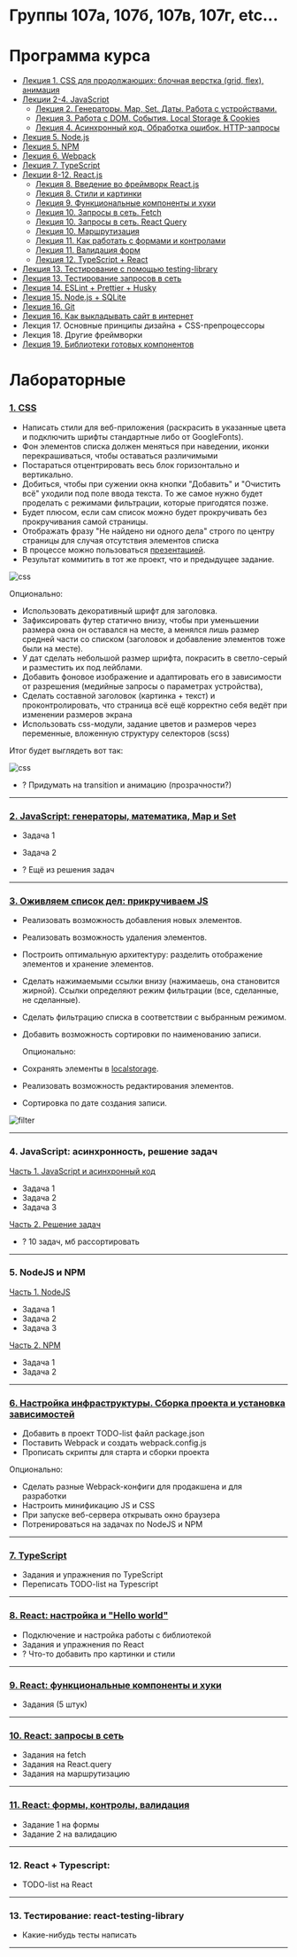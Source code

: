 # Группы 107а, 107б, 107в, 107г, etc...
 
# Программа курса

* [Лекция 1. CSS для продолжающих: блочная верстка (grid, flex), анимация]()
* [Лекции 2-4. JavaScript](https://dmitryweiner.github.io/web-lectures/Basic%20-%20JS.html)
    * [Лекция 2. Генераторы. Map, Set. Даты. Работа с устройствами.](https://dmitryweiner.github.io/web-lectures/JS_part6.html)
    * [Лекция 3. Работа с DOM. События. Local Storage & Cookies](https://dmitryweiner.github.io/web-lectures/JS_part4.html)
    * [Лекция 4. Асинхронный код. Обработка ошибок. HTTP-запросы](https://dmitryweiner.github.io/web-lectures/JS_part5.html)
* [Лекция 5. Node.js](https://dmitryweiner.github.io/web-lectures/Basic%20-%20Nodejs.html)
* [Лекция 5. NPM](https://dmitryweiner.github.io/web-lectures/Basic%20-%20NPM.html)
* [Лекция 6. Webpack](https://dmitryweiner.github.io/web-lectures/Basic%20-%20Webpack.html)
* [Лекция 7. TypeScript](https://dmitryweiner.github.io/web-lectures/Basic%20-%20TypeScript.html)
* [Лекции 8-12. React.js]()
   * [Лекция 8. Введение во фреймворк React.js](https://dmitryweiner.github.io/web-lectures/React%20-%20Basic.html)
   * [Лекция 8. Стили и картинки](https://dmitryweiner.github.io/web-lectures/React%20-%20Styles%20and%20assets.html#/)
   * [Лекция 9. Функциональные компоненты и хуки](https://dmitryweiner.github.io/web-lectures/React%20-%20Hooks.html)
   * [Лекция 10. Запросы в сеть. Fetch](https://dmitryweiner.github.io/web-lectures/React%20-%20Network.html)
   * [Лекция 10. Запросы в сеть. React Query](https://dmitryweiner.github.io/web-lectures/React%20-%20Query.html)
   * [Лекция 10. Маршрутизация](https://dmitryweiner.github.io/web-lectures/React%20-%20Router.html)
   * [Лекция 11. Как работать с формами и контролами](https://dmitryweiner.github.io/web-lectures/React%20-%20Form%20controls.html)
   * [Лекция 11. Валидация форм](https://dmitryweiner.github.io/web-lectures/React%20-%20Form%20controls.html)
   * [Лекция 12. TypeScript + React](https://dmitryweiner.github.io/web-lectures/React%20-%20TypeScript%20with%20React.html)
* [Лекция 13. Тестирование с помощью testing-library](https://dmitryweiner.github.io/web-lectures/React%20-%20Testing%20components.html)
* [Лекция 13. Тестирование запросов в сеть](https://dmitryweiner.github.io/web-lectures/React%20-%20Fetch.html)
* [Лекция 14. ESLint + Prettier + Husky](https://github.com/dmitryweiner/web-lectures/raw/main/old/%D0%9B%D0%B5%D0%BA%D1%86%D0%B8%D1%8F%20eslint%20prettier%20husky.pptx)
* [Лекция 15. Node.js + SQLite](https://dmitryweiner.github.io/web-lectures/SQLite.html)
* [Лекция 16. Git](https://dmitryweiner.github.io/web-lectures/Basic%20-%20Git.html)
* [Лекция 16. Как выкладывать сайт в интернет](https://dmitryweiner.github.io/web-lectures/Deploy.html#/)
* Лекция 17. Основные принципы дизайна + CSS-препроцессоры
* Лекция 18. Другие фреймворки
* [Лекция 19. Библиотеки готовых компонентов](https://dmitryweiner.github.io/web-lectures/React%20-%20Component%20libraries.html)

# Лабораторные

### [1. CSS](src/lab_2_css.md)

* Написать стили для веб-приложения (раскрасить в указанные цвета и подключить шрифты стандартные либо от GoogleFonts).
* Фон элементов списка должен меняться при наведении, иконки перекрашиваться, чтобы оставаться различимыми 
* Постараться отцентрировать весь блок горизонтально и вертикально.
* Добиться, чтобы при сужении окна кнопки "Добавить" и "Очистить всё" уходили под поле ввода текста. То же самое нужно будет проделать с режимами фильтрации, которые пригодятся позже.
* Будет плюсом, если сам список можно будет прокручивать без прокручивания самой страницы.
* Отображать фразу "Не найдено ни одного дела" строго по центру страницы для случая отсутствия элементов списка
* В процессе можно пользоваться [презентацией](https://dmitryweiner.github.io/web-lectures/Basic%20-%20CSS.html).
* Результат коммитить в тот же проект, что и предыдущее задание.

![css](src/assets/lab_css/css_basic.png)

  Опционально:
  
* Использовать декоративный шрифт для заголовка.
* Зафиксировать футер статично внизу, чтобы при уменьшении размера окна он оставался на месте, а менялся лишь размер средней части со списком (заголовок и добавление элементов тоже были на месте).
* У дат сделать небольшой размер шрифта, покрасить в светло-серый и разместить их под лейблами.
* Добавить фоновое изображение и адаптировать его в зависимости от разрешения (медийные запросы о параметрах устройства),
* Сделать составной заголовок (картинка + текст) и проконтролировать, что страница всё ещё корректно себя ведёт при изменении размеров экрана
* Использовать css-модули, задание цветов и размеров через переменные, вложенную структуру селекторов (scss)

Итог будет выглядеть вот так:

![css](src/assets/lab_css/css_advanced.png)

* ? Придумать на transition и анимацию (прозрачности?)

---

### [2. JavaScript: генераторы, математика, Map и Set](https://github.com/goryachkinama/web-lectures/blob/main/src/lab_4_js_maths.md)

* Задача 1
* Задача 2

* ? Ещё из решения задач

---

### [3. Оживляем список дел: прикручиваем JS](src/lab_6_js_todo_list.md)

* Реализовать возможность добавления новых элементов.
* Реализовать возможность удаления элементов.
* Построить оптимальную архитектуру: разделить отображение элементов и хранение элементов.
* Сделать нажимаемыми ссылки внизу (нажимаешь, она становится жирной). Ссылки определяют режим фильтрации (все, сделанные, не сделанные).
* Сделать фильтрацию списка в соответствии с выбранным режимом.
* Добавить возможность сортировки по наименованию записи.

  Опционально:

* Сохранять элементы в [localstorage](https://learn.javascript.ru/localstorage).
* Реализовать возможность редактирования элементов.
* Сортировка по дате создания записи.

![filter](src/assets/lab_todo_js/filter.png)

---

### 4. JavaScript: асинхронность, решение задач

[Часть 1. JavaScript и асинхронный код](src/lab_5_js_async.md)

* Задача 1
* Задача 2
* Задача 3

[Часть 2. Решение задач](src/lab_5_js.md)

* ? 10 задач, мб рассортировать

---

### 5. NodeJS и NPM

[Часть 1. NodeJS](src/lab_7_nodejs.md)

* Задача 1
* Задача 2
* Задача 3

[Часть 2. NPM](src/lab_7_npm.md)

* Задача 1
* Задача 2

---

### [6. Настройка инфраструктуры. Сборка проекта и установка зависимостей](src/lab_7_webpack.md)

* Добавить в проект TODO-list файл package.json
* Поставить Webpack и создать webpack.config.js
* Прописать скрипты для старта и сборки проекта

Опционально:

* Сделать разные Webpack-конфиги для продакшена и для разработки
* Настроить минификацию JS и CSS
* При запуске веб-сервера открывать окно браузера
* Потренироваться на задачах по NodeJS и NPM

---

### [7. TypeScript](src/lab_8_ts.md)

* Задания и упражнения по TypeScript
* Переписать TODO-list на Typescript

---

### [8. React: настройка и "Hello world"](src/lab_9_react.md)

* Подключение и настройка работы с библиотекой
* Задания и упражнения по React
* ? Что-то добавить про картинки и стили
  
---

### [9. React: функциональные компоненты и хуки](src/lab_10_react_hooks.md)

* Задания (5 штук)

---

### [10. React: запросы в сеть](src/lab_react_network.md)

* Задания на fetch
* Задания на React.query
* Задания на маршрутизацию

---

### [11. React: формы, контролы, валидация](src/lab_react_forms.md)

* Задание 1 на формы
* Задание 2 на валидацию

---

### 12. React + Typescript:

* TODO-list на React

---

### 13. Тестирование: react-testing-library

* Какие-нибудь тесты написать

---
